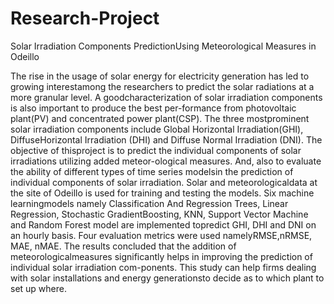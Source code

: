 # Research-Project
Solar Irradiation Components PredictionUsing Meteorological Measures in Odeillo

The rise in the usage of solar energy for electricity generation has led to growing interestamong  the  researchers  to  predict  the  solar  radiations  at  a  more  granular  level.   A  goodcharacterization of solar irradiation components is also important to produce the best per-formance from photovoltaic plant(PV) and concentrated power plant(CSP). The three mostprominent solar irradiation components include Global Horizontal Irradiation(GHI), DiffuseHorizontal Irradiation (DHI) and Diffuse Normal Irradiation (DNI). The objective of thisproject is to predict the individual components of solar irradiations utilizing added meteor-ological measures.  And, also to evaluate the ability of different types of time series modelsin  the  prediction  of  individual  components  of  solar  irradiation.   Solar  and  meteorologicaldata at the site of Odeillo is used for training and testing the models.  Six machine learningmodels namely Classification And Regression Trees, Linear Regression, Stochastic GradientBoosting,  KNN,  Support  Vector  Machine  and  Random  Forest  model  are  implemented  topredict GHI, DHI and DNI on an hourly basis.  Four evaluation metrics were used namelyRMSE,nRMSE,  MAE,  nMAE.  The  results  concluded  that  the  addition  of  meteorologicalmeasures significantly helps in improving the prediction of individual solar irradiation com-ponents.  This study can help firms dealing with solar installations and energy generationsto decide as to which plant to set up where.
